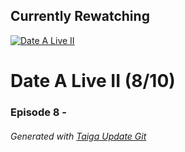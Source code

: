 ﻿
## Currently Rewatching

[![Date A Live II](https://s4.anilist.co/file/anilistcdn/media/anime/cover/medium/nx19163-eHXj3mNRaOXt.jpg)](https://anilist.co/anime/19163)

# Date A Live II (8/10)

### Episode 8 - 

###### *Generated with [Taiga Update Git](https://github.com/nike4613/taiga-update-git)*